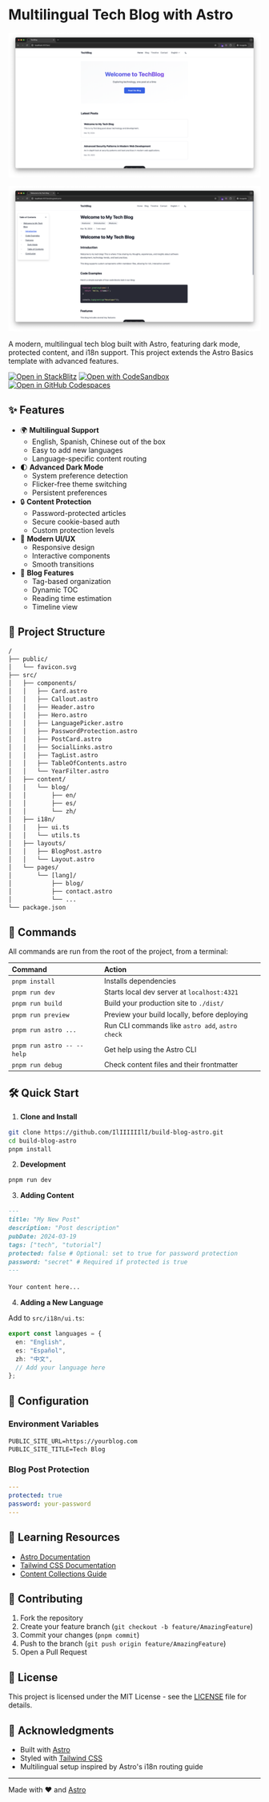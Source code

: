 # Multilingual Tech Blog with Astro

![alt text](image.png)

![alt text](image-1.png)

A modern, multilingual tech blog built with Astro, featuring dark mode, protected content, and i18n support. This project extends the Astro Basics template with advanced features.

[![Open in StackBlitz](https://developer.stackblitz.com/img/open_in_stackblitz.svg)](https://stackblitz.com/github/withastro/astro/tree/latest/examples/basics)
[![Open with CodeSandbox](https://assets.codesandbox.io/github/button-edit-lime.svg)](https://codesandbox.io/p/sandbox/github/withastro/astro/tree/latest/examples/basics)
[![Open in GitHub Codespaces](https://github.com/codespaces/badge.svg)](https://codespaces.new/withastro/astro?devcontainer_path=.devcontainer/basics/devcontainer.json)

## ✨ Features

- 🌍 **Multilingual Support**
  - English, Spanish, Chinese out of the box
  - Easy to add new languages
  - Language-specific content routing
- 🌓 **Advanced Dark Mode**
  - System preference detection
  - Flicker-free theme switching
  - Persistent preferences
- 🔒 **Content Protection**
  - Password-protected articles
  - Secure cookie-based auth
  - Custom protection levels
- 📱 **Modern UI/UX**
  - Responsive design
  - Interactive components
  - Smooth transitions
- 📖 **Blog Features**
  - Tag-based organization
  - Dynamic TOC
  - Reading time estimation
  - Timeline view

## 🚀 Project Structure

```text
/
├── public/
│   └── favicon.svg
├── src/
│   ├── components/
│   │   ├── Card.astro
│   │   ├── Callout.astro
│   │   ├── Header.astro
│   │   ├── Hero.astro
│   │   ├── LanguagePicker.astro
│   │   ├── PasswordProtection.astro
│   │   ├── PostCard.astro
│   │   ├── SocialLinks.astro
│   │   ├── TagList.astro
│   │   ├── TableOfContents.astro
│   │   └── YearFilter.astro
│   ├── content/
│   │   └── blog/
│   │       ├── en/
│   │       ├── es/
│   │       └── zh/
│   ├── i18n/
│   │   ├── ui.ts
│   │   └── utils.ts
│   ├── layouts/
│   │   ├── BlogPost.astro
│   │   └── Layout.astro
│   └── pages/
│       └── [lang]/
│           ├── blog/
│           ├── contact.astro
│           └── ...
└── package.json
```

## 🧞 Commands

All commands are run from the root of the project, from a terminal:

| Command                    | Action                                           |
| :------------------------- | :----------------------------------------------- |
| `pnpm install`             | Installs dependencies                            |
| `pnpm run dev`             | Starts local dev server at `localhost:4321`      |
| `pnpm run build`           | Build your production site to `./dist/`          |
| `pnpm run preview`         | Preview your build locally, before deploying     |
| `pnpm run astro ...`       | Run CLI commands like `astro add`, `astro check` |
| `pnpm run astro -- --help` | Get help using the Astro CLI                     |
| `pnpm run debug`           | Check content files and their frontmatter        |

## 🛠️ Quick Start

1. **Clone and Install**

```bash
git clone https://github.com/IlIIIIIIlI/build-blog-astro.git
cd build-blog-astro
pnpm install
```

2. **Development**

```bash
pnpm run dev
```

3. **Adding Content**

```markdown
---
title: "My New Post"
description: "Post description"
pubDate: 2024-03-19
tags: ["tech", "tutorial"]
protected: false # Optional: set to true for password protection
password: "secret" # Required if protected is true
---

Your content here...
```

4. **Adding a New Language**

Add to `src/i18n/ui.ts`:

```typescript
export const languages = {
  en: "English",
  es: "Español",
  zh: "中文",
  // Add your language here
};
```

## 🔧 Configuration

### Environment Variables

```env
PUBLIC_SITE_URL=https://yourblog.com
PUBLIC_SITE_TITLE=Tech Blog
```

### Blog Post Protection

```yaml
---
protected: true
password: your-password
---
```

## 👀 Learning Resources

- [Astro Documentation](https://docs.astro.build)
- [Tailwind CSS Documentation](https://tailwindcss.com/docs)
- [Content Collections Guide](https://docs.astro.build/en/guides/content-collections/)

## 🤝 Contributing

1. Fork the repository
2. Create your feature branch (`git checkout -b feature/AmazingFeature`)
3. Commit your changes (`pnpm commit`)
4. Push to the branch (`git push origin feature/AmazingFeature`)
5. Open a Pull Request

## 📝 License

This project is licensed under the MIT License - see the [LICENSE](LICENSE) file for details.

## 🙏 Acknowledgments

- Built with [Astro](https://astro.build)
- Styled with [Tailwind CSS](https://tailwindcss.com)
- Multilingual setup inspired by Astro's i18n routing guide

---

Made with ❤️ and [Astro](https://astro.build)
